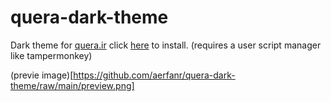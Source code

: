 # quera-dark-theme
Dark theme for [quera.ir](quera.ir) click [here](https://github.com/aerfanr/quera-dark-theme/raw/main/quera-dark.user.js) to install. (requires a user script manager like tampermonkey)

(previe image)[https://github.com/aerfanr/quera-dark-theme/raw/main/preview.png]
